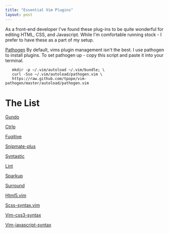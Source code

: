 ```yaml
---
title: "Essential Vim Plugins"
layout: post
---
```


As a front-end developer I've found these plug-ins to be quite wonderful for editing HTML, CSS, and Javascript. While
I'm comfortable running stock - I prefer to have these as a part of my setup.

[Pathogen](https://github.com/tpope/vim-pathogen/ "Pathogen - Manage your vim plugins")
By default, vims plugin management isn't the best. I use pathogen to install plugins. To set pathogen up - copy this
script and paste it into your terminal.

```
   mkdir -p ~/.vim/autoload ~/.vim/bundle; \
   curl -Sso ~/.vim/autoload/pathogen.vim \
   https://raw.github.com/tpope/vim-pathogen/master/autoload/pathogen.vim
```

# The List

[Gundo](https://github.com/sjl/gundo.vim/ "Gundo - Visualize your history")

[Ctrlp](https://github.com/kien/ctrlp.vim/ "ctrlp - fuzzy finder")

[Fugitive](https://github.com/tpope/vim-fugitive, "Fugitive - a Git wrapper for Vim")

[Snipmate-plus](https://github.com/garbas/vim-snipmate "Snippets for Vim")

[Syntastic](https://github.com/scrooloose/syntastic "Syntastic")

[Lint](https://github.com/joestelmach/lint.vim "Lint")

[Sparkup](https://github.com/rstacruz/sparkup)

[Surround](https://github.com/tpope/vim-surround)

[Html5.vim](https://github.com/othree/html5.vim)

[Scss-syntax.vim](https://github.com/cakebaker/scss-syntax.vim)

[Vim-css3-syntax](https://github.com/hail2u/vim-css3-syntax)

[Vim-javascript-syntax](https://github.com/jelera/vim-javascript-syntax)
